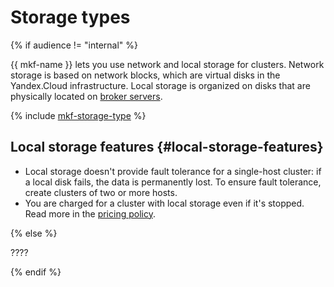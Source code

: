 # Storage types

{% if audience != "internal" %}

{{ mkf-name }} lets you use network and local storage for clusters. Network storage is based on network blocks, which are virtual disks in the Yandex.Cloud infrastructure. Local storage is organized on disks that are physically located on [broker servers](brokers.md).

{% include [mkf-storage-type](../../_includes/mdb/storage-type.md) %}

## Local storage features {#local-storage-features}

* Local storage doesn't provide fault tolerance for a single-host cluster: if a local disk fails, the data is permanently lost. To ensure fault tolerance, create clusters of two or more hosts.
* You are charged for a cluster with local storage even if it's stopped. Read more in the [pricing policy](../pricing.md).

{% else %}

????

{% endif %}
